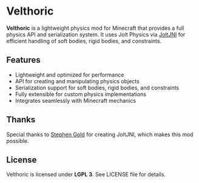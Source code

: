 # Velthoric

**Velthoric** is a lightweight physics mod for Minecraft that provides a full physics API and serialization system.
It uses Jolt Physics via [JoltJNI](https://github.com/stephengold/jolt-jni) for efficient handling of soft bodies, rigid bodies, and constraints.

## Features

- Lightweight and optimized for performance
- API for creating and manipulating physics objects
- Serialization support for soft bodies, rigid bodies, and constraints
- Fully extensible for custom physics implementations
- Integrates seamlessly with Minecraft mechanics

## Thanks

Special thanks to [Stephen Gold](https://github.com/stephengold) for creating JoltJNI, which makes this mod possible.

## License

Velthoric is licensed under **LGPL 3**. See LICENSE file for details.
